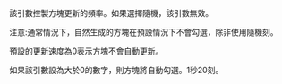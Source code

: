 該引數控製方塊更新的頻率。如果選擇隨機，該引數無效。

注意:通常情況下，自然生成的方塊在預設情況下不會勾選，除非使用隨機刻。

預設的更新速度為0表示方塊不會自動更新。

如果該引數設為大於0的數字，則方塊將自動勾選。1秒20刻。